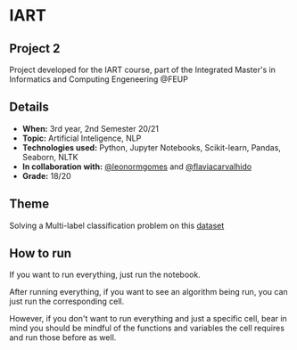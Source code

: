 # IART
## Project 2
Project developed for the IART course, part of the Integrated Master's in Informatics and Computing Engeneering @FEUP

## Details
- **When:** 3rd year, 2nd Semester 20/21
- **Topic:** Artificial Inteligence, NLP
- **Technologies used:** Python, Jupyter Notebooks, Scikit-learn, Pandas, Seaborn, NLTK
- **In collaboration with:** [@leonormgomes](https://github.com/leonormgomes) and [@flaviacarvalhido](https://github.com/flaviacarvalhido)
- **Grade:** 18/20

## Theme
Solving a Multi-label classification problem on this [dataset](https://www.kaggle.com/shivanandmn/multilabel-classification-dataset)


## How to run
If you want to run everything, just run the notebook.

After running everything, if you want to see an algorithm being run, you can just run the corresponding cell.

However, if you don't want to run everything and just a specific cell, bear in mind you should be mindful of the functions and variables the cell requires and run those before as well.

